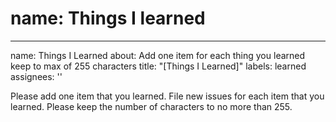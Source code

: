 name: Things I learned
=======
---
name: Things I Learned
about: Add one item for each thing you learned keep to max of 255 characters
title: "[Things I Learned]"
labels: learned
assignees: ''

Please add one item that you learned. File new issues for each item that you learned. Please keep the number of characters to no more than 255.
